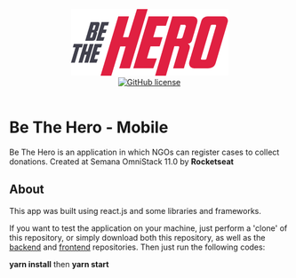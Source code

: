 <div align="center">
  <img src="./src/assets/logo@3x.png" alt="Be The Hero"><br>
  <a href="https://github.com/ricassiocosta/BeTheHero-frontend/blob/master/LICENSE"><img alt="GitHub license" src="https://img.shields.io/github/license/ricassiocosta/bethehero-frontend?color=E02041"></a>
</div><br>

# Be The Hero - Mobile<br>
Be The Hero is an application in which NGOs can register cases to collect donations.
Created at Semana OmniStack 11.0 by <strong>Rocketseat</strong>

## About
This app was built using react.js and some libraries and frameworks.

If you want to test the application on your machine, just perform a 'clone' of this repository, or simply download both this repository, as well as the <a href="https://github.com/ricassiocosta/BeTheHero-api/">backend</a> and <a href="https://github.com/ricassiocosta/BeTheHero-frontend/">frontend</a> repositories. Then just run the following codes:

<strong>yarn install</strong>
then
<strong>yarn start</strong>
